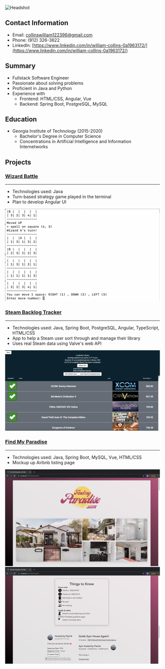 ![Headshot](https://intranet1.wpengine.com/wp-content/uploads/2021/01/William-Collins-Headshot.png)

## Contact Information
* Email: collinswilliam122396@gmail.com
* Phone: (912) 326-3622
* LinkedIn: [https://www.linkedin.com/in/william-collins-0a1963172/](https://www.linkedin.com/in/william-collins-0a1963172/)

## Summary
* Fullstack Software Engineer
* Passionate about solving problems
* Proficient in Java and Python
* Experience with
	* Frontend: HTML/CSS, Angular, Vue
	* Backend: Spring Boot, PostgreSQL, MySQL

## Education
* Georgia Institute of Technology (2015-2020)
	* Bachelor's Degree in Computer Science
	* Concentrations in Artificial Intelligence and Information Internetworks

## Projects
### [Wizard Battle](https://github.com/wcollins37/WizardBattle)
___
* Technologies used: Java
* Turn-based strategy game played in the terminal
* Plan to develop Angular UI

![wizard](assets/wizard.png)

### [Steam Backlog Tracker](https://github.com/wcollins37/steam-backlog-tracker)
___
* Technologies used: Java, Spring Boot, PostgreSQL, Angular, TypeScript, HTML/CSS
* App to help a Steam user sort through and manage their library
* Uses real Steam data using Valve's web API

![backlog](assets/backlog.png)

### [Find My Paradise](https://github.com/Smelser-Squad/FindMyParadise)
___
* Technologies used: Java, Spring Boot, MySQL, Vue, HTML/CSS
* Mockup up Airbnb listing page

![paradise](assets/paradise.png)
![paradise2](assets/paradise2.png)
